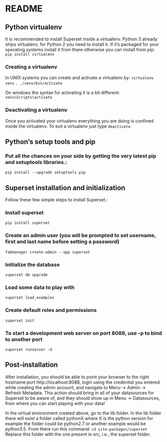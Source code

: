 # README 

## Python virtualenv

It is recommended to install Superset inside a virtualenv. Python 3 already ships virtualenv, for Python 2 you need to install it. If it’s packaged for your operating systems install it from there otherwise you can install from pip:
`pip install virtualenv`

### Creating a virtualenv
 In UNIX systems you can create and activate a virtualenv by:
`virtualenv venv`
`. ./venv/bin/activate`

On windows the syntax for activating it is a bit different:
`venv\Scripts\activate`

### Deactivating a virtualenv
Once you activated your virtualenv everything you are doing is confined inside the virtualenv. To exit a virtualenv just type `deactivate`.

## Python’s setup tools and pip

### Put all the chances on your side by getting the very latest pip and setuptools libraries.:
`pip install --upgrade setuptools pip`


## Superset installation and initialization

Follow these few simple steps to install Superset.:

### Install superset
`pip install superset`

### Create an admin user (you will be prompted to set username, first and last name before setting a password)
`fabmanager create-admin --app superset`

### Initialize the database
`superset db upgrade`

### Load some data to play with
`superset load_examples`

### Create default roles and permissions
`superset init`

### To start a development web server on port 8088, use -p to bind to another port
`superset runserver -d`

## Post-installation

After installation, you should be able to point your browser to the right hostname:port http://localhost:8088, login using the credential you entered while creating the admin account, and navigate to Menu -> Admin -> Refresh Metadata. This action should bring in all of your datasources for Superset to be aware of, and they should show up in Menu -> Datasources, from where you can start playing with your data!

In the virtual environment created above, go to the lib folder. In the lib folder there will exist a folder called pythonX where X is the python version for example the folder could be python2.7 or another example would be python3.5. From there run this command:
`cd site-packages/superset`
Replace this folder with the one present in src, i.e., the superset folder.